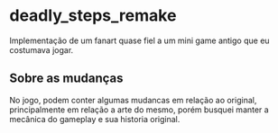 # deadly_steps_remake
Implementação de um fanart quase fiel a um mini game antigo que eu costumava jogar.

## Sobre as mudanças
No jogo, podem conter algumas mudancas em relação ao original, principalmente em relação a arte do mesmo, porém busquei 
manter a mecânica do gameplay e sua historia original.
